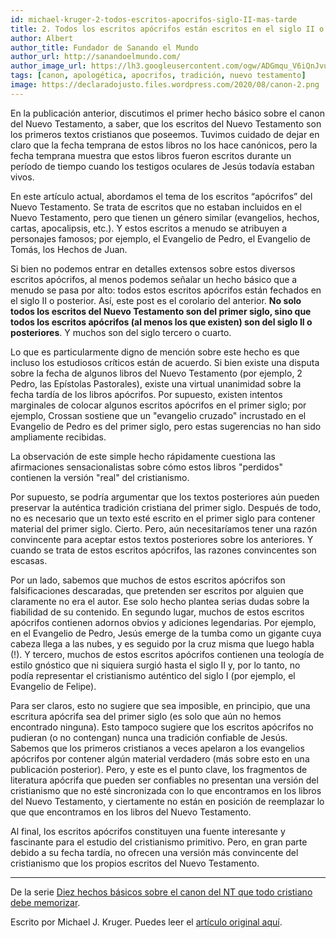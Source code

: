 ```yaml
---
id: michael-kruger-2-todos-escritos-apocrifos-siglo-II-mas-tarde
title: 2. Todos los escritos apócrifos están escritos en el siglo II o más tarde
author: Albert
author_title: Fundador de Sanando el Mundo
author_url: http://sanandoelmundo.com/
author_image_url: https://lh3.googleusercontent.com/ogw/ADGmqu_V6iQnJvuIOUFQJ8ebZQW6vvBd8lk0fipmF92Z
tags: [canon, apologética, apocrifos, tradición, nuevo testamento]
image: https://declaradojusto.files.wordpress.com/2020/08/canon-2.png
---
```


En la publicación anterior, discutimos el primer hecho básico sobre el canon del Nuevo Testamento, a saber, que los escritos del Nuevo Testamento son los primeros textos cristianos que poseemos. Tuvimos cuidado de dejar en claro que la fecha temprana de estos libros no los hace canónicos, pero la fecha temprana muestra que estos libros fueron escritos durante un período de tiempo cuando los testigos oculares de Jesús todavía estaban vivos.

En este artículo actual, abordamos el tema de los escritos “apócrifos” del Nuevo Testamento. Se trata de escritos que no estaban incluidos en el Nuevo Testamento, pero que tienen un género similar (evangelios, hechos, cartas, apocalipsis, etc.). Y estos escritos a menudo se atribuyen a personajes famosos; por ejemplo, el Evangelio de Pedro, el Evangelio de Tomás, los Hechos de Juan.

<!--truncate-->

Si bien no podemos entrar en detalles extensos sobre estos diversos escritos apócrifos, al menos podemos señalar un hecho básico que a menudo se pasa por alto: todos estos escritos apócrifos están fechados en el siglo II o posterior. Así, este post es el corolario del anterior. **No solo todos los escritos del Nuevo Testamento son del primer siglo, sino que todos los escritos apócrifos (al menos los que existen) son del siglo II o posteriores**. Y muchos son del siglo tercero o cuarto.

Lo que es particularmente digno de mención sobre este hecho es que incluso los estudiosos críticos están de acuerdo. Si bien existe una disputa sobre la fecha de algunos libros del Nuevo Testamento (por ejemplo, 2 Pedro, las Epístolas Pastorales), existe una virtual unanimidad sobre la fecha tardía de los libros apócrifos. Por supuesto, existen intentos marginales de colocar algunos escritos apócrifos en el primer siglo; por ejemplo, Crossan sostiene que un "evangelio cruzado" incrustado en el Evangelio de Pedro es del primer siglo, pero estas sugerencias no han sido ampliamente recibidas.

La observación de este simple hecho rápidamente cuestiona las afirmaciones sensacionalistas sobre cómo estos libros "perdidos" contienen la versión "real" del cristianismo.

Por supuesto, se podría argumentar que los textos posteriores aún pueden preservar la auténtica tradición cristiana del primer siglo. Después de todo, no es necesario que un texto esté escrito en el primer siglo para contener material del primer siglo. Cierto. Pero, aún necesitaríamos tener una razón convincente para aceptar estos textos posteriores sobre los anteriores. Y cuando se trata de estos escritos apócrifos, las razones convincentes son escasas.

Por un lado, sabemos que muchos de estos escritos apócrifos son falsificaciones descaradas, que pretenden ser escritos por alguien que claramente no era el autor. Ese solo hecho plantea serias dudas sobre la fiabilidad de su contenido. En segundo lugar, muchos de estos escritos apócrifos contienen adornos obvios y adiciones legendarias. Por ejemplo, en el Evangelio de Pedro, Jesús emerge de la tumba como un gigante cuya cabeza llega a las nubes, y es seguido por la cruz misma que luego habla (!). Y tercero, muchos de estos escritos apócrifos contienen una teología de estilo gnóstico que ni siquiera surgió hasta el siglo II y, por lo tanto, no podía representar el cristianismo auténtico del siglo I (por ejemplo, el Evangelio de Felipe).

Para ser claros, esto no sugiere que sea imposible, en principio, que una escritura apócrifa sea del primer siglo (es solo que aún no hemos encontrado ninguna). Esto tampoco sugiere que los escritos apócrifos no pudieran (o no contengan) nunca una tradición confiable de Jesús. Sabemos que los primeros cristianos a veces apelaron a los evangelios apócrifos por contener algún material verdadero (más sobre esto en una publicación posterior). Pero, y este es el punto clave, los fragmentos de literatura apócrifa que pueden ser confiables no presentan una versión del cristianismo que no esté sincronizada con lo que encontramos en los libros del Nuevo Testamento, y ciertamente no están en posición de reemplazar lo que que encontramos en los libros del Nuevo Testamento.

Al final, los escritos apócrifos constituyen una fuente interesante y fascinante para el estudio del cristianismo primitivo. Pero, en gran parte debido a su fecha tardía, no ofrecen una versión más convincente del cristianismo que los propios escritos del Nuevo Testamento.

--------

De la serie [Diez hechos básicos sobre el canon del NT que todo cristiano debe memorizar](michael-kruger-diez-hechos-basicos-canon-nt-todo-cristiano-debe-memorizar).

<div class="alert alert--secondary" role="info">
  Escrito por Michael J. Kruger. Puedes leer el <a href="http://wp.me/p2dVaB-dZ">artículo original aquí</a>.
</div> 